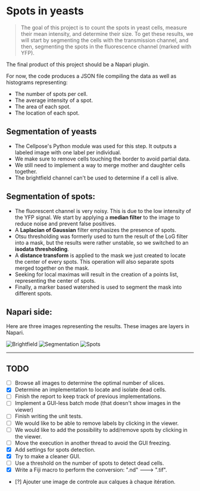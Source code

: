 
# Spots in yeasts

> The goal of this project is to count the spots in yeast cells, measure their mean intensity, and determine their size. To get these results, we will start by segmenting the cells with the transmission channel, and then, segmenting the spots in the fluorescence channel (marked with YFP).

The final product of this project should be a Napari plugin.

For now, the code produces a JSON file compiling the data as well as histograms representing:
- The number of spots per cell.
- The average intensity of a spot.
- The area of each spot.
- The location of each spot.

## Segmentation of yeasts

- The Cellpose's Python module was used for this step. It outputs a labeled image with one label per individual.
- We make sure to remove cells touching the border to avoid partial data.
- We still need to implement a way to merge mother and daughter cells together.
- The brightfield channel can't be used to determine if a cell is alive.

## Segmentation of spots:

- The fluorescent channel is very noisy. This is due to the low intensity of the YFP signal. We start by applying a __median filter__ to the image to reduce noise and prevent false positives.
- A __Laplacian of Gaussian__ filter emphasizes the presence of spots.
- Otsu thresholding was formerly used to turn the result of the LoG filter into a mask, but the results were rather unstable, so we switched to an __isodata thresholding__.
- A __distance transform__ is applied to the mask we just created to locate the center of every spots. This operation will also separate spots merged together on the mask.
- Seeking for local maximas will result in the creation of a points list, representing the center of spots.
- Finally, a marker based watershed is used to segment the mask into different spots.

## Napari side:

Here are three images representing the results. These images are layers in Napari.

![Brightfield](https://dev.mri.cnrs.fr/attachments/download/3009/brightfield.png)
![Segmentation](https://dev.mri.cnrs.fr/attachments/download/3010/labels.png)
![Spots](https://dev.mri.cnrs.fr/attachments/download/3011/spots.png)

---

## TODO

- [ ] Browse all images to determine the optimal number of slices.
- [X] Determine an implementation to locate and isolate dead cells.
- [ ] Finish the report to keep track of previous implementations.
- [ ] Implement a GUI-less batch mode (that doesn't show images in the viewer)
- [ ] Finish writing the unit tests.
- [ ] We would like to be able to remove labels by clicking in the viewer.
- [ ] We would like to add the possibility to add/remove spots by clicking in the viewer.
- [ ] Move the execution in another thread to avoid the GUI freezing.
- [X] Add settings for spots detection.
- [X] Try to make a cleaner GUI.
- [ ] Use a threshold on the number of spots to detect dead cells.
- [X] Write a Fiji macro to perform the conversion: ".nd" ---> ".tif".
- [?] Ajouter une image de controle aux calques à chaque itération.